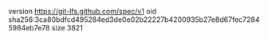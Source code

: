 version https://git-lfs.github.com/spec/v1
oid sha256:3ca80bdfcd495284ed3de0e02b22227b4200935b27e8d67fec72845984eb7e78
size 3821

